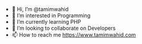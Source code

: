 - 👋 Hi, I’m @tamimwahid
- 👀 I’m interested in Programming
- 🌱 I’m currently learning PHP
- 💞️ I’m looking to collaborate on Developers 
- 📫 How to reach me https://www.tamimwahid.com

<!---
tamimwahid/tamimwahid is a ✨ special ✨ repository because its `README.md` (this file) appears on your GitHub profile.
You can click the Preview link to take a look at your changes.
--->
